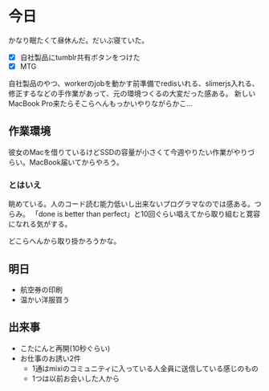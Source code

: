 # 今日
かなり眠たくて昼休んだ。だいぶ寝ていた。

- [x] 自社製品にtumblr共有ボタンをつけた
- [x] MTG

自社製品のやつ、workerのjobを動かす前準備でredisいれる、slimerjs入れる、修正するなどの手作業があって、元の環境つくるの大変だった感ある。
新しいMacBook Pro来たらそこらへんもっかいやりながらかこ...

## 作業環境
彼女のMacを借りているけどSSDの容量が小さくて今週やりたい作業がやりづらい。MacBook届いてからやろう。

### とはいえ
眺めている。人のコード読む能力低いし出来ないプログラマなのでは感ある。つらみ。
「done is better than perfect」と10回ぐらい唱えてから取り組むと寛容になれる気がする。

どこらへんから取り掛かろうかな。

## 明日
- 航空券の印刷
- 温かい洋服買う

## 出来事
- こたにんと再開(10秒ぐらい)
- お仕事のお誘い2件
  - 1通はmixiのコミュニティに入っている人全員に送信している感じのもの
  - 1つは以前お会いした人から
